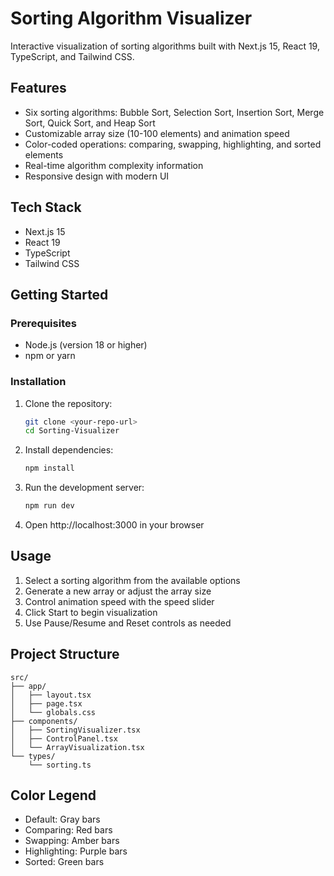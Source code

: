 # Sorting Algorithm Visualizer

Interactive visualization of sorting algorithms built with Next.js 15, React 19, TypeScript, and Tailwind CSS.

## Features

- Six sorting algorithms: Bubble Sort, Selection Sort, Insertion Sort, Merge Sort, Quick Sort, and Heap Sort
- Customizable array size (10-100 elements) and animation speed
- Color-coded operations: comparing, swapping, highlighting, and sorted elements
- Real-time algorithm complexity information
- Responsive design with modern UI

## Tech Stack

- Next.js 15
- React 19
- TypeScript
- Tailwind CSS

## Getting Started

### Prerequisites

- Node.js (version 18 or higher)
- npm or yarn

### Installation

1. Clone the repository:
   ```bash
   git clone <your-repo-url>
   cd Sorting-Visualizer
   ```

2. Install dependencies:
   ```bash
   npm install
   ```

3. Run the development server:
   ```bash
   npm run dev
   ```

4. Open http://localhost:3000 in your browser

## Usage

1. Select a sorting algorithm from the available options
2. Generate a new array or adjust the array size
3. Control animation speed with the speed slider
4. Click Start to begin visualization
5. Use Pause/Resume and Reset controls as needed

## Project Structure

```
src/
├── app/
│   ├── layout.tsx
│   ├── page.tsx
│   └── globals.css
├── components/
│   ├── SortingVisualizer.tsx
│   ├── ControlPanel.tsx
│   └── ArrayVisualization.tsx
└── types/
    └── sorting.ts
```

## Color Legend

- Default: Gray bars
- Comparing: Red bars
- Swapping: Amber bars  
- Highlighting: Purple bars
- Sorted: Green bars
